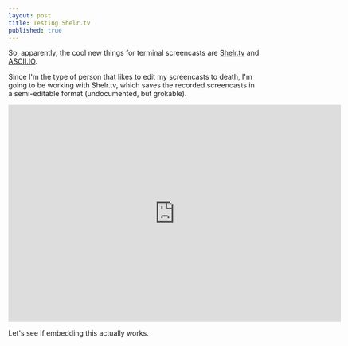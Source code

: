 ```yaml
---
layout: post
title: Testing Shelr.tv
published: true
---
```


So, apparently, the cool new things for terminal screencasts are
[Shelr.tv](http://shelr.tv/) and [ASCII.IO](http://ascii.io/).

Since I'm the type of person that likes to edit my screencasts to death,
I'm going to be working with Shelr.tv, which saves the recorded
screencasts in a semi-editable format (undocumented, but grokable).

<iframe border="0" height="437" scrolling="no" src="http://shelr.tv/records/514b704f966080252e000119/embed" style="border: 0" width="668"></iframe>

Let's see if embedding this actually works.